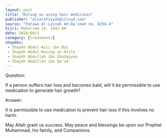 ```yaml
---
layout: post
title: "Ruling on using hair medicines"
publisher: "alsalafiyyah@icloud.com"
source: "Fatawa Al-Lajnah Ad-Da'imah no. 8256-4"
hijri: Muharram 14, 1442 AH
date: 2020/09/3
category: [treatments]
shaykhs: 
 - Shaykh Abdul-Aziz ibn Baz
 - Shaykh Abdul-Razzaq al-Afify
 - Shaykh Abdullah ibn Ghudayyan
 - Shaykh Abdullah ibn Qa'ud
---
```


Question:

If a person suffers hair loss and becomes bald, will it be permissible to use medication to generate hair growth?

Answer:

It is permissible to use medication to prevent hair loss if this involves no harm.

May Allah grant us success. May peace and blessings be upon our Prophet Muhammad, his family, and Companions. 
